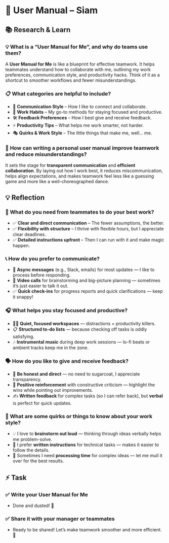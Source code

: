 # 🎯 **User Manual – Siam**

## 📚 **Research & Learn**

### 💡 **What is a “User Manual for Me”, and why do teams use them?**
A **User Manual for Me** is like a blueprint for effective teamwork. It helps teammates understand how to collaborate with me, outlining my work preferences, communication style, and productivity hacks. Think of it as a shortcut to smoother workflows and fewer misunderstandings.

### 📋 **What categories are helpful to include?**
- 💬 **Communication Style** – How I like to connect and collaborate.  
- 🧠 **Work Habits** – My go-to methods for staying focused and productive.  
- 🛠️ **Feedback Preferences** – How I best give and receive feedback.  
- ⚡ **Productivity Tips** – What helps me work smarter, not harder.  
- 🎭 **Quirks & Work Style** – The little things that make me, well... me.  

### 🤝 **How can writing a personal user manual improve teamwork and reduce misunderstandings?**
It sets the stage for **transparent communication** and **efficient collaboration**. By laying out how I work best, it reduces miscommunication, helps align expectations, and makes teamwork feel less like a guessing game and more like a well-choreographed dance.

## 💡 **Reflection**

### 🤔 **What do you need from teammates to do your best work?**
- ✅ **Clear and direct communication** – The fewer assumptions, the better.
- ✅ **Flexibility with structure** – I thrive with flexible hours, but I appreciate clear deadlines.
- ✅ **Detailed instructions upfront** – Then I can run with it and make magic happen.

### 📞 **How do you prefer to communicate?**
- 💌 **Async messages** (e.g., Slack, emails) for most updates — I like to process before responding.  
- 🎥 **Video calls** for brainstorming and big-picture planning — sometimes it’s just easier to talk it out.  
- ✅ **Quick check-ins** for progress reports and quick clarifications — keep it snappy!  

### 🎧 **What helps you stay focused and productive?**
- 🧘‍♂️ **Quiet, focused workspaces** — distractions = productivity killers.  
- 📋 **Structured to-do lists** — because checking off tasks is oddly satisfying.  
- 🎶 **Instrumental music** during deep work sessions — lo-fi beats or ambient tracks keep me in the zone.  

### 🗣️ **How do you like to give and receive feedback?**
- 💯 **Be honest and direct** — no need to sugarcoat, I appreciate transparency.  
- 🌟 **Positive reinforcement** with constructive criticism — highlight the wins while pointing out improvements.  
- ✍️ **Written feedback** for complex tasks (so I can refer back), but **verbal** is perfect for quick updates.  

### 🎨 **What are some quirks or things to know about your work style?**
- 💡 I love to **brainstorm out loud** — thinking through ideas verbally helps me problem-solve.  
- 📝 I prefer **written instructions** for technical tasks — makes it easier to follow the details.  
- 🧠 Sometimes I need **processing time** for complex ideas — let me mull it over for the best results.  

## ⚡ **Task**

### ✅ **Write your User Manual for Me**
- Done and dusted! 🎉

### ✅ **Share it with your manager or teammates**
- Ready to be shared! Let’s make teamwork smoother and more efficient. 🚀
